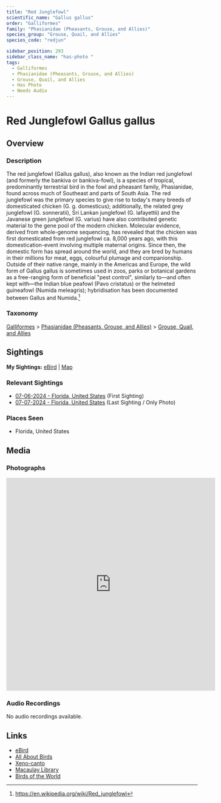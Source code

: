 ```yaml
---
title: "Red Junglefowl"
scientific_name: "Gallus gallus"
order: "Galliformes"
family: "Phasianidae (Pheasants, Grouse, and Allies)"
species_group: "Grouse, Quail, and Allies"
species_code: "redjun"

sidebar_position: 293
sidebar_class_name: "has-photo "
tags: 
  - Galliformes
  - Phasianidae (Pheasants, Grouse, and Allies)
  - Grouse, Quail, and Allies
  - Has Photo
  - Needs Audio
---
```


# Red Junglefowl <span className='sci_name'>Gallus gallus</span>

## Overview

### Description
The red junglefowl (Gallus gallus), also known as the Indian red junglefowl (and formerly the bankiva or bankiva-fowl), is a species of tropical, predominantly terrestrial bird in the fowl and pheasant family, Phasianidae, found across much of Southeast and parts of South Asia. The red junglefowl was the primary species to give rise to today's many breeds of domesticated chicken (G. g. domesticus); additionally, the related grey junglefowl (G. sonneratii), Sri Lankan junglefowl (G. lafayettii) and the Javanese green junglefowl (G. varius) have also contributed genetic material to the gene pool of the modern chicken.
Molecular evidence, derived from whole-genome sequencing, has revealed that the chicken was first domesticated from red junglefowl ca. 8,000 years ago, with this domestication-event involving multiple maternal origins. Since then, the domestic form has spread around the world, and they are bred by humans in their millions for meat, eggs, colourful plumage and companionship. Outside of their native range, mainly in the Americas and Europe, the wild form of Gallus gallus is sometimes used in zoos, parks or botanical gardens as a free-ranging form of beneficial "pest control", similarly to—and often kept with—the Indian blue peafowl (Pavo cristatus) or the helmeted guineafowl (Numida meleagris); hybridisation has been documented between Gallus and Numida.[^1]

[^1]: https://en.wikipedia.org/wiki/Red_junglefowl

### Taxonomy
[Galliformes](/tags/galliformes) > [Phasianidae (Pheasants, Grouse, and Allies)](/tags/phasianidae-pheasants-grouse-and-allies) > [Grouse, Quail, and Allies](/tags/grouse-quail-and-allies)


## Sightings

**My Sightings:** [eBird](https://ebird.org/lifelist?r=world&time=life&spp=redjun) | [Map](/map?species_code=redjun)

### Relevant Sightings

* [07-06-2024 - Florida, United States](https://ebird.org/checklist/S185700617) (First Sighting)
* [07-07-2024 - Florida, United States](https://ebird.org/checklist/S206223192) (Last Sighting / Only Photo)

### Places Seen

* Florida, United States



## Media
### Photographs
<iframe src="https://macaulaylibrary.org/asset/627868357/embed" width="550" height="560" frameborder="0" allowfullscreen></iframe>

### Audio Recordings
No audio recordings available.

## Links
* [eBird](https://ebird.org/species/redjun) 
* [All About Birds](https://www.allaboutbirds.org/guide/redjun) 
* [Xeno-canto](https://www.xeno-canto.org/species/gallus-gallus) 
* [Macaulay Library](https://search.macaulaylibrary.org/catalog?taxonCode=redjun&sort=rating_rank_desc)
* [Birds of the World](https://birdsoftheworld.org/bow/species/redjun)
